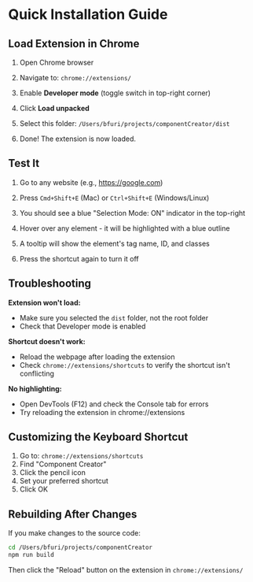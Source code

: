 # Quick Installation Guide

## Load Extension in Chrome

1. Open Chrome browser

2. Navigate to: `chrome://extensions/`

3. Enable **Developer mode** (toggle switch in top-right corner)

4. Click **Load unpacked**

5. Select this folder: `/Users/bfuri/projects/componentCreator/dist`

6. Done! The extension is now loaded.

## Test It

1. Go to any website (e.g., https://google.com)

2. Press `Cmd+Shift+E` (Mac) or `Ctrl+Shift+E` (Windows/Linux)

3. You should see a blue "Selection Mode: ON" indicator in the top-right

4. Hover over any element - it will be highlighted with a blue outline

5. A tooltip will show the element's tag name, ID, and classes

6. Press the shortcut again to turn it off

## Troubleshooting

**Extension won't load:**
- Make sure you selected the `dist` folder, not the root folder
- Check that Developer mode is enabled

**Shortcut doesn't work:**
- Reload the webpage after loading the extension
- Check `chrome://extensions/shortcuts` to verify the shortcut isn't conflicting

**No highlighting:**
- Open DevTools (F12) and check the Console tab for errors
- Try reloading the extension in chrome://extensions

## Customizing the Keyboard Shortcut

1. Go to: `chrome://extensions/shortcuts`
2. Find "Component Creator"
3. Click the pencil icon
4. Set your preferred shortcut
5. Click OK

## Rebuilding After Changes

If you make changes to the source code:

```bash
cd /Users/bfuri/projects/componentCreator
npm run build
```

Then click the "Reload" button on the extension in `chrome://extensions/`
